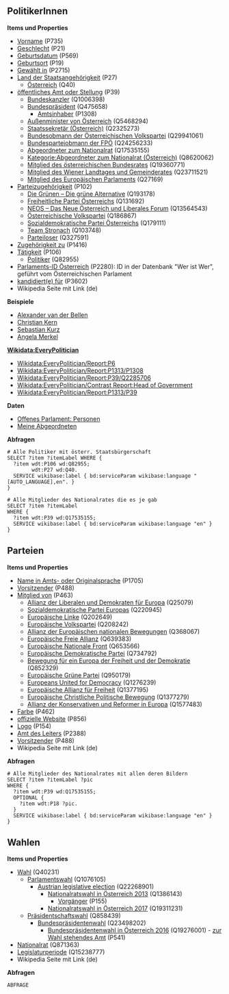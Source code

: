 


## PolitikerInnen

**Items und Properties**

- [Vorname](https://www.wikidata.org/wiki/Property:P735) (P735)
- [Geschlecht](https://www.wikidata.org/wiki/Property:P21) (P21)
- [Geburtsdatum](https://www.wikidata.org/wiki/Property:P569) (P569)
- [Geburtsort](https://www.wikidata.org/wiki/Property:P19) (P19)
- [Gewählt in](https://www.wikidata.org/wiki/Property:P2715) (P2715)
- [Land der Staatsangehörigkeit](https://www.wikidata.org/wiki/Property:P27) (P27)
	- [Österreich](https://www.wikidata.org/wiki/Q40) (Q40)
- [öffentliches Amt oder Stellung](https://www.wikidata.org/wiki/Property:P39) (P39)
	- [Bundeskanzler](https://www.wikidata.org/wiki/Q1006398) (Q1006398)
	- [Bundespräsident](https://www.wikidata.org/wiki/Q475658) (Q475658)
		- [Amtsinhaber](https://www.wikidata.org/wiki/Property:P1308) (P1308)
	- [Außenminister von Österreich](https://www.wikidata.org/wiki/Q5468294) (Q5468294)
	- [Staatssekretär (Österreich)](https://www.wikidata.org/wiki/Q2325273) (Q2325273)
	- [Bundesobmann der Österreichischen Volkspartei](https://www.wikidata.org/wiki/Q29941061) (Q29941061)
	- [Bundesparteiobmann der FPÖ](https://www.wikidata.org/wiki/Q24256233) (Q24256233)
	- [Abgeordneter zum Nationalrat](https://www.wikidata.org/wiki/Q17535155) (Q17535155)
	- [Kategorie:Abgeordneter zum Nationalrat (Österreich)](https://www.wikidata.org/wiki/Q8620062) (Q8620062)
	- [Mitglied des österreichischen Bundesrates](https://www.wikidata.org/wiki/Q19360771) (Q19360771)
	- [Mitglied des Wiener Landtages und Gemeinderates](https://www.wikidata.org/wiki/Q23711521) (Q23711521)
	- [Mitglied des Europäischen Parlaments](https://www.wikidata.org/wiki/Q27169) (Q27169)
- [Parteizugehörigkeit](https://www.wikidata.org/wiki/Property:P102) (P102)
	- [Die Grünen – Die grüne Alternative](https://www.wikidata.org/wiki/Q193178) (Q193178)
	- [Freiheitliche Partei Österreichs](https://www.wikidata.org/wiki/Q131692) (Q131692)
	- [NEOS – Das Neue Österreich und Liberales Forum](https://www.wikidata.org/wiki/Q13564543) (Q13564543)
	- [Österreichische Volkspartei](https://www.wikidata.org/wiki/Q186867) (Q186867)
	- [Sozialdemokratische Partei Österreichs](https://www.wikidata.org/wiki/Q179111) (Q179111)
	- [Team Stronach](https://www.wikidata.org/wiki/Q103748) (Q103748)
	- [Parteiloser](https://www.wikidata.org/wiki/Q327591) (Q327591)
- [Zugehörigkeit zu](https://www.wikidata.org/wiki/Property:P1416) (P1416)
- [Tätigkeit](https://www.wikidata.org/wiki/Property:P106) (P106)
	- [Politiker](https://www.wikidata.org/wiki/Q82955) (Q82955)
- [Parlaments-ID Österreich](https://www.wikidata.org/wiki/Property:P2280) (P2280): ID in der Datenbank "Wer ist Wer", geführt vom Österreichischen Parlament
- [kandidiert(e) für](https://www.wikidata.org/wiki/Property:P3602) (P3602)
- Wikipedia Seite mit Link (de)

**Beispiele**

- [Alexander van der Bellen](https://www.wikidata.org/wiki/Q78869)
- [Christian Kern](https://www.wikidata.org/wiki/Q18135060)
- [Sebastian Kurz](https://www.wikidata.org/wiki/Q2262885)
- [Angela Merkel](https://www.wikidata.org/wiki/Q567)


**[Wikidata:EveryPolitician](https://www.wikidata.org/w/index.php?title=Wikidata:EveryPolitician)**
- [Wikidata:EveryPolitician/Report:P6](https://www.wikidata.org/wiki/Wikidata:EveryPolitician/Report:P6)
- [Wikidata:EveryPolitician/Report:P1313/P1308](https://www.wikidata.org/wiki/Wikidata:EveryPolitician/Report:P1313/P1308)
- [Wikidata:EveryPolitician/Report:P39/Q2285706](https://www.wikidata.org/wiki/Wikidata:EveryPolitician/Report:P39/Q2285706)
- [Wikidata:EveryPolitician/Contrast Report:Head of Government](https://www.wikidata.org/wiki/Wikidata:EveryPolitician/Contrast_Report:Head_of_Government)
- [Wikidata:EveryPolitician/Report:P1313/P39](https://www.wikidata.org/wiki/Wikidata:EveryPolitician/Report:P1313/P39)

**Daten**

- [Offenes Parlament: Personen](https://offenesparlament.at/personen/XXV/)
- [Meine Abgeordneten](https://www.meineabgeordneten.at/)	

**Abfragen**

```
# Alle Politiker mit österr. Staatsbürgerschaft
SELECT ?item ?itemLabel WHERE {
  ?item wdt:P106 wd:Q82955;
        wdt:P27 wd:Q40.
  SERVICE wikibase:label { bd:serviceParam wikibase:language "[AUTO_LANGUAGE],en". }
}
```

```
# Alle Mitglieder des Nationalrates die es je gab
SELECT ?item ?itemLabel
WHERE {
  ?item wdt:P39 wd:Q17535155;
  SERVICE wikibase:label { bd:serviceParam wikibase:language "en" }
}
```

## Parteien

**Items und Properties**

- [Name in Amts- oder Originalsprache](https://www.wikidata.org/wiki/Property:P1705) (P1705)
- [Vorsitzender](https://www.wikidata.org/wiki/Property:P488) (P488)
- [Mitglied von](https://www.wikidata.org/wiki/Property:P463) (P463)
	- [Allianz der Liberalen und Demokraten für Europa](https://www.wikidata.org/wiki/Q25079) (Q25079)
	- [Sozialdemokratische Partei Europas](https://www.wikidata.org/wiki/Q220945) (Q220945)
	- [Europäische Linke](https://www.wikidata.org/wiki/Q202649) (Q202649)
	- [Europäische Volkspartei](https://www.wikidata.org/wiki/Q208242) (Q208242)
	- [Allianz der Europäischen nationalen Bewegungen](https://www.wikidata.org/wiki/Q368067) (Q368067)
	- [Europäische Freie Allianz](https://www.wikidata.org/wiki/Q639383) (Q639383)
	- [Europäische Nationale Front](https://www.wikidata.org/wiki/Q653566) (Q653566)
	- [Europäische Demokratische Partei](https://www.wikidata.org/wiki/Q734792) (Q734792)
	- [Bewegung für ein Europa der Freiheit und der Demokratie](https://www.wikidata.org/wiki/Q852329) (Q852329)
	- [Europäische Grüne Partei](https://www.wikidata.org/wiki/Q950179) (Q950179)
	- [Europeans United for Democracy](https://www.wikidata.org/wiki/Q1276239) (Q1276239)
	- [Europäische Allianz für Freiheit](https://www.wikidata.org/wiki/Q1377195) (Q1377195)
	- [Europäische Christliche Politische Bewegung](https://www.wikidata.org/wiki/Q1377279) (Q1377279)
	- [Allianz der Konservativen und Reformer in Europa](https://www.wikidata.org/wiki/Q1577483) (Q1577483)
- [Farbe](https://www.wikidata.org/wiki/Property:P462) (P462)
- [offizielle Website](https://www.wikidata.org/wiki/Property:P856) (P856)
- [Logo](https://www.wikidata.org/wiki/Property:P154) (P154)
- [Amt des Leiters](https://www.wikidata.org/wiki/Property:P2388) (P2388)
- [Vorsitzender](https://www.wikidata.org/wiki/Property:P488) (P488)
- Wikipedia Seite mit Link (de)

**Abfragen**

```
# Alle Mitglieder des Nationalrates mit allen deren Bildern
SELECT ?item ?itemLabel ?pic
WHERE {
  ?item wdt:P39 wd:Q17535155;
  OPTIONAL {
    ?item wdt:P18 ?pic.
  }
  SERVICE wikibase:label { bd:serviceParam wikibase:language "en" }
}
```

## Wahlen

**Items und Properties**

- [Wahl](https://www.wikidata.org/wiki/Q40231) (Q40231)
	- [Parlamentswahl](https://www.wikidata.org/wiki/Q1076105) (Q1076105)
		- [Austrian legislative election](https://www.wikidata.org/wiki/Q22268901) (Q22268901)
			- [Nationalratswahl in Österreich 2013](https://www.wikidata.org/wiki/Q1386143) (Q1386143)
				- [Vorgänger](https://www.wikidata.org/wiki/Property:P155) (P155)
			- [Nationalratswahl in Österreich 2017](https://www.wikidata.org/wiki/Q19311231) (Q19311231)
	- [Präsidentschaftswahl](https://www.wikidata.org/wiki/Q858439) (Q858439)
		- [Bundespräsidentenwahl](https://www.wikidata.org/wiki/Q23498202) (Q23498202)
			- [Bundespräsidentenwahl in Österreich 2016]() (Q19276001) - [zur Wahl stehendes Amt](https://www.wikidata.org/wiki/Property:P541) (P541)
- [Nationalrat](https://www.wikidata.org/wiki/Q871363) (Q871363)
- [Legislaturperiode](https://www.wikidata.org/wiki/Q15238777) (Q15238777)
- Wikipedia Seite mit Link (de)


**Abfragen**

```
ABFRAGE
```






